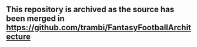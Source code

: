 ## This repository is archived as the source has been merged in https://github.com/trambi/FantasyFootballArchitecture  
